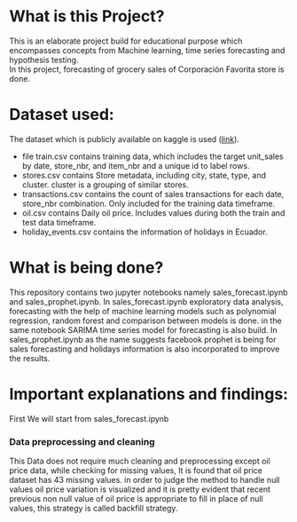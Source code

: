 # What is this Project?
This is an elaborate project build for educational purpose which encompasses concepts from Machine learning, time series forecasting and hypothesis testing.<br>
In this project, forecasting of grocery sales of Corporación Favorita store is done.

# Dataset used:
The dataset which is publicly available on kaggle is used ([link](https://www.kaggle.com/competitions/favorita-grocery-sales-forecasting/data)).<br>
* file train.csv contains training data, which includes the target unit_sales by date, store_nbr, and item_nbr and a unique id to label rows.<br>
* stores.csv contains Store metadata, including city, state, type, and cluster. cluster is a grouping of similar stores.<br>
* transactions.csv contains the count of sales transactions for each date, store_nbr combination. Only included for the training data timeframe.<br>
* oil.csv contains Daily oil price. Includes values during both the train and test data timeframe.<br>
* holiday_events.csv contains the information of holidays in Ecuador.<br>
# What is being done?
This repository contains two jupyter notebooks namely sales_forecast.ipynb and sales_prophet.ipynb. In sales_forecast.ipynb exploratory data analysis, forecasting with the help of machine learning models such as polynomial regression, random forest and comparison between models is done. in the same notebook SARIMA time series model for forecasting is also build. In sales_prophet.ipynb as the name suggests facebook prophet is being for sales forecasting and holidays information is also incorporated to improve the results.  
# Important explanations and findings:
First We will start from sales_forecast.ipynb
### Data preprocessing and cleaning
This Data does not require much cleaning and preprocessing except oil price data, while checking for missing values, It is found that oil price dataset has 43 missing values. in order to judge the method to handle null values oil price variation is visualized and it is pretty evident that recent previous non null value of oil price is appropriate to fill in place of null values, this strategy is called backfill strategy.

